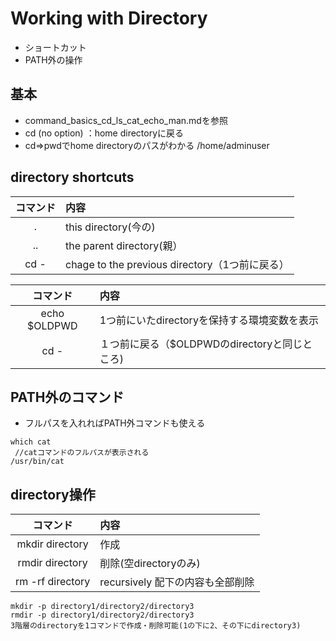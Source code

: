 # Working with Directory

* ショートカット
* PATH外の操作

## 基本
* command_basics_cd_ls_cat_echo_man.mdを参照
* cd (no option) ：home directoryに戻る
* cd=>pwdでhome directoryのパスがわかる /home/adminuser

## directory shortcuts


|コマンド|内容|
|:------------:|:-----------|
|.|this directory(今の)|
|..|the parent directory(親）|
|cd -|chage to the previous directory（1つ前に戻る）|


|コマンド|内容|
|:------------:|:-----------|
|echo $OLDPWD | 1つ前にいたdirectoryを保持する環境変数を表示|
|cd - | １つ前に戻る（$OLDPWDのdirectoryと同じところ)|


## PATH外のコマンド
* フルパスを入れればPATH外コマンドも使える

```Linux Kernel Module
which cat
 //catコマンドのフルパスが表示される
/usr/bin/cat 
```

## directory操作

|コマンド|内容|
|:------------:|:-----------|
|mkdir directory|作成|
|rmdir directory|削除(空directoryのみ)|
|rm -rf directory|recursively 配下の内容も全部削除|

```Linux Kernel Module
mkdir -p directory1/directory2/directory3
rmdir -p directory1/directory2/directory3
3階層のdirectoryを1コマンドで作成・削除可能(1の下に2、その下にdirectory3)
```
